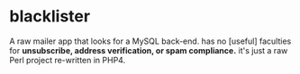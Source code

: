 # blacklister
A raw mailer app that looks for a MySQL back-end. has no [useful] faculties for **unsubscribe, address verification, or spam compliance.** it's just a raw Perl project re-written in PHP4.
